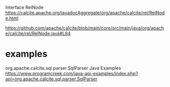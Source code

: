 
Interface RelNode https://calcite.apache.org/javadocAggregate/org/apache/calcite/rel/RelNode.html

https://github.com/apache/calcite/blob/main/core/src/main/java/org/apache/calcite/rel/RelNode.java#L84

# examples

org.apache.calcite.sql.parser.SqlParser Java Examples https://www.programcreek.com/java-api-examples/index.php?api=org.apache.calcite.sql.parser.SqlParser
